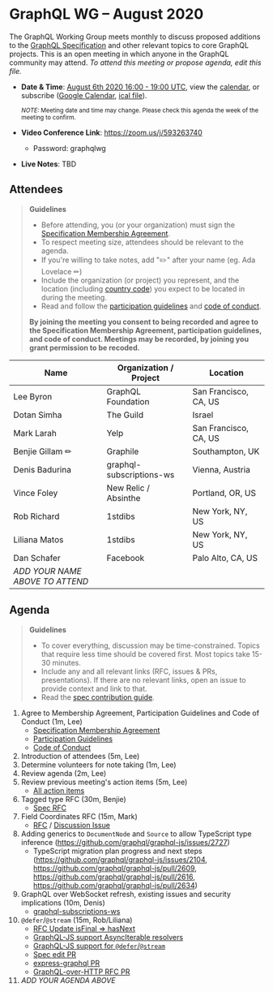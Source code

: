 # GraphQL WG – August 2020

The GraphQL Working Group meets monthly to discuss proposed additions to the
[GraphQL Specification](https://github.com/graphql/graphql-spec) and other
relevant topics to core GraphQL projects. This is an open meeting in which
anyone in the GraphQL community may attend. *To attend this meeting or propose
agenda, edit this file.*

- **Date & Time**: [August 6th 2020 16:00 - 19:00 UTC](https://www.timeanddate.com/worldclock/meetingdetails.html?year=2020&month=8&day=6&hour=16&min=0&sec=0&p1=224&p2=179&p3=136&p4=37&p5=239&p6=101&p7=152), view the [calendar](https://calendar.google.com/calendar/embed?src=linuxfoundation.org_ik79t9uuj2p32i3r203dgv5mo8%40group.calendar.google.com), or subscribe ([Google Calendar](https://calendar.google.com/calendar?cid=bGludXhmb3VuZGF0aW9uLm9yZ19pazc5dDl1dWoycDMyaTNyMjAzZGd2NW1vOEBncm91cC5jYWxlbmRhci5nb29nbGUuY29t), [ical file](https://calendar.google.com/calendar/ical/linuxfoundation.org_ik79t9uuj2p32i3r203dgv5mo8%40group.calendar.google.com/public/basic.ics)).

  <small>*NOTE:* Meeting date and time may change. Please check this agenda the week of the meeting to confirm.</small>
- **Video Conference Link**: https://zoom.us/j/593263740
  - Password: graphqlwg
- **Live Notes**: TBD


## Attendees

> **Guidelines**
> - Before attending, you (or your organization) must sign the [Specification Membership Agreement](https://github.com/graphql/foundation).
> - To respect meeting size, attendees should be relevant to the agenda.
> - If you're willing to take notes, add "✏️" after your name (eg. Ada Lovelace ✏)
> - Include the organization (or project) you represent, and the location (including [country code](https://en.wikipedia.org/wiki/List_of_ISO_3166_country_codes#Current_ISO_3166_country_codes)) you expect to be located in during the meeting.
> - Read and follow the [participation guidelines](https://github.com/graphql/graphql-wg#participation-guidelines) and [code of conduct](https://github.com/graphql/foundation/blob/master/CODE-OF-CONDUCT.md).
>
> **By joining the meeting you consent to being recorded and agree to the Specification Membership Agreement, participation guidelines, and code of conduct. Meetings may be recorded, by joining you grant permission to be recoded.**

| Name                     | Organization / Project   | Location
| ------------------------ | ------------------------ | ------------------------
| Lee Byron                | GraphQL Foundation       | San Francisco, CA, US
| Dotan Simha              | The Guild                | Israel
| Mark Larah               | Yelp                     | San Francisco, CA, US
| Benjie Gillam ✏          | Graphile                 | Southampton, UK
| Denis Badurina           | graphql-subscriptions-ws | Vienna, Austria
| Vince Foley              | New Relic / Absinthe     | Portland, OR, US
| Rob Richard              | 1stdibs                  | New York, NY, US
| Liliana Matos            | 1stdibs                  | New York, NY, US
| Dan Schafer              | Facebook                 | Palo Alto, CA, US
| *ADD YOUR NAME ABOVE TO ATTEND*


## Agenda

> **Guidelines**
> - To cover everything, discussion may be time-constrained. Topics that require less time should be covered first. Most topics take 15-30 minutes.
> - Include any and all relevant links (RFC, issues & PRs, presentations). If there are no relevant links, open an issue to provide context and link to that.
> - Read the [spec contribution guide](https://github.com/graphql/graphql-spec/blob/master/CONTRIBUTING.md).

<!--

Example agenda item:

1. Discuss moving the subscriptions proposal to stage 2 (30m, Lee)
   - [Subscriptions RFC](link.to/the-relevant/pr-or-issue-or-doc)
   - [GraphQL.js PR](github.link/to/the/project/pr)
   - [Another Relevant Link](youre.getting/the-idea.now)

-->

1. Agree to Membership Agreement, Participation Guidelines and Code of Conduct (1m, Lee)
   - [Specification Membership Agreement](https://github.com/graphql/foundation)
   - [Participation Guidelines](https://github.com/graphql/graphql-wg#participation-guidelines)
   - [Code of Conduct](https://github.com/graphql/foundation/blob/master/CODE-OF-CONDUCT.md)
1. Introduction of attendees (5m, Lee)
1. Determine volunteers for note taking (1m, Lee)
1. Review agenda (2m, Lee)
1. Review previous meeting's action items (5m, Lee)
   - [All action items](https://github.com/graphql/graphql-wg/issues?q=is%3Aissue+label%3A%22Action+item+%3Aclapper%3A%22)
1. Tagged type RFC (30m, Benjie)
   - [Spec RFC](https://github.com/graphql/graphql-spec/pull/733)
1. Field Coordinates RFC (15m, Mark)
    - [RFC](https://github.com/graphql/graphql-spec/pull/746) / [Discussion Issue](https://github.com/graphql/graphql-spec/issues/735)
1. Adding generics to `DocumentNode` and `Source` to allow TypeScript type inference (https://github.com/graphql/graphql-js/issues/2727)
   - TypeScript migration plan progress and next steps (https://github.com/graphql/graphql-js/issues/2104, https://github.com/graphql/graphql-js/pull/2609, https://github.com/graphql/graphql-js/pull/2616, https://github.com/graphql/graphql-js/pull/2634)
1. GraphQL over WebSocket refresh, existing issues and security implications (10m, Denis)
   - [graphql-subscriptions-ws](https://github.com/enisdenjo/graphql-subscriptions-ws)
1. `@defer`/`@stream` (15m, Rob/Liliana)
   - [RFC Update isFinal => hasNext](https://github.com/graphql/graphql-spec/pull/745)
   - [GraphQL-JS support AsyncIterable resolvers](https://github.com/graphql/graphql-js/pull/2712) 
   - [GraphQL-JS support for `@defer`/`@stream`](https://github.com/graphql/graphql-js/pull/2319)
   - [Spec edit PR](https://github.com/graphql/graphql-spec/pull/742)
   - [express-graphql PR](https://github.com/graphql/express-graphql/pull/583)
   - [GraphQL-over-HTTP RFC PR](https://github.com/graphql/graphql-over-http/pull/124)
1. *ADD YOUR AGENDA ABOVE*
